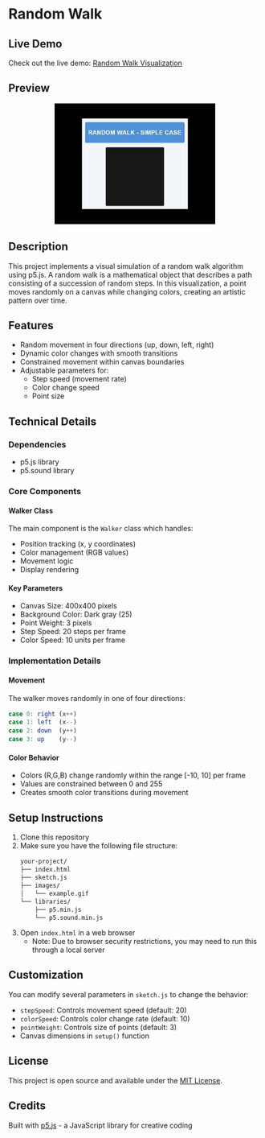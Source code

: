 # Random Walk

## Live Demo

Check out the live demo: [Random Walk Visualization](https://sj-silva.github.io/random-walk/)

## Preview

<p align="center">
  <img src="images/example.gif" alt="Random Walk Example">
</p>

## Description

This project implements a visual simulation of a random walk algorithm using p5.js. A random walk is a mathematical object that describes a path consisting of a succession of random steps. In this visualization, a point moves randomly on a canvas while changing colors, creating an artistic pattern over time.

## Features

- Random movement in four directions (up, down, left, right)
- Dynamic color changes with smooth transitions
- Constrained movement within canvas boundaries
- Adjustable parameters for:
  - Step speed (movement rate)
  - Color change speed
  - Point size

## Technical Details

### Dependencies

- p5.js library
- p5.sound library

### Core Components

#### Walker Class

The main component is the `Walker` class which handles:

- Position tracking (x, y coordinates)
- Color management (RGB values)
- Movement logic
- Display rendering

#### Key Parameters

- Canvas Size: 400x400 pixels
- Background Color: Dark gray (25)
- Point Weight: 3 pixels
- Step Speed: 20 steps per frame
- Color Speed: 10 units per frame

### Implementation Details

#### Movement

The walker moves randomly in one of four directions:

```javascript
case 0: right (x++)
case 1: left  (x--)
case 2: down  (y++)
case 3: up    (y--)
```

#### Color Behavior

- Colors (R,G,B) change randomly within the range [-10, 10] per frame
- Values are constrained between 0 and 255
- Creates smooth color transitions during movement

## Setup Instructions

1. Clone this repository
2. Make sure you have the following file structure:
   ```
   your-project/
   ├── index.html
   ├── sketch.js
   ├── images/
   │   └── example.gif
   └── libraries/
       ├── p5.min.js
       └── p5.sound.min.js
   ```
3. Open `index.html` in a web browser
   - Note: Due to browser security restrictions, you may need to run this through a local server

## Customization

You can modify several parameters in `sketch.js` to change the behavior:

- `stepSpeed`: Controls movement speed (default: 20)
- `colorSpeed`: Controls color change rate (default: 10)
- `pointWeight`: Controls size of points (default: 3)
- Canvas dimensions in `setup()` function

## License

This project is open source and available under the [MIT License](https://opensource.org/licenses/MIT).

## Credits

Built with [p5.js](https://p5js.org/) - a JavaScript library for creative coding
